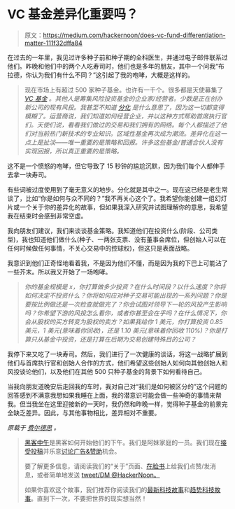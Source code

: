 # VC 基金差异化重要吗？

> 原文：<https://medium.com/hackernoon/does-vc-fund-differentiation-matter-111f32dffa84>

在过去的一年里，我见过许多种子前和种子期的全科医生，并通过电子邮件联系过他们。昨晚和他们中的两个人吃寿司时，他们也是多年的朋友，其中一个问我“布拉德，你认为我们有什么不同？”这引起了我的咆哮，大概是这样的。

> 现在市场上有超过 500 家种子基金。也许有一千个。很多都是天使募集了 [*VC 基金*](https://hackernoon.com/tagged/vc-fund) *。其他人是筹集风险投资基金的企业家/经营者。少数是正在创办新公司的现有风投。我甚至不知道* [*分化*](https://hackernoon.com/tagged/differentiation) *是什么意思了，因为这一切都变得模糊了。运营商说，我们知道如何经营企业，并以这种方式帮助首席执行官们。天使们说，看看我们做过的交易和我们拥有的网络。每个人都描述了他们对当前热门新技术的专业知识。区域性基金再次成为潮流。差异化在这一点上是扯淡——唯一重要的是策略和回报。许多这些基金/普通合伙人没有实现回报，所以真正重要的是策略。*

这不是一个愤怒的咆哮，但它导致了 15 秒钟的尴尬沉默，因为我们每个人都伸手去拿一块寿司。

有些词被过度使用到了毫无意义的地步。分化就是其中之一。现在这已经是老生常谈了，比如“你是如何与众不同的？”我不再关心这个了。我希望你能创建一组幻灯片或一个关于你的差异化的故事，但如果我深入研究并试图理解你的意思，我希望我在结束时会感到非常空虚。

我向朋友们建议，我们来谈谈基金策略。我知道他们在投资什么(阶段、公司类型)，我也知道他们做什么(种子、一两张支票、没有董事会席位，但创始人可以在任何时候做任何事情，不关心交易中的控球权)，但这只是表面战略。

我意识到他们正奇怪地看着我，不是因为他们不懂，而是因为我的下巴上可能沾了一些芥末。所以我又开始了一场咆哮。

> *你的基金规模是 x，你打算做多少投资？在什么时间段？以什么速度？你将如何决定不投资什么？你将如何应对种子交易可能出现的一系列问题？你是要按比例做还是一次检查就做完了？你会试图对领导下一轮的风投产生影响吗？你希望下游的风投怎么看你，或者你甚至会在乎吗？在什么情况下，你会从股权的买方转变为股权的卖方？如果我给你 1 美元，你打算投资 0.85 美元，1 美元(意味着你回收)，还是 1.10 美元(意味着你回收 110%)？你是打算只从基金中投资，还是打算在后期为交易创建特殊目的公司？*

我停下来又吃了一块寿司。然后，我们进行了一次健康的谈话，将这一战略扩展到他们与首席执行官和创始人合作的方式，他们希望这些创始人如何向其他创始人和风投谈论他们，以及他们在其他 500 只种子基金的背景下如何看待自己。

当我向朋友道晚安后走回我的车时，我对自己对“我们是如何被区分的”这个问题的回答感到不满意我想如果我睡在上面，我的潜意识可能会做一些神奇的事情来帮我。但当我坐在这里迎接新的一天时，我仍然和昨晚一样，觉得种子基金的前景完全缺乏差异。因此，与其他事物相比，差异相对不重要。

*原载于* [*费尔德思*](http://www.feld.com/archives/2017/06/vc-fund-differentiation-matter.html) *。*

> [黑客中午](http://bit.ly/Hackernoon)是黑客如何开始他们的下午。我们是阿妹家庭的一员。我们现在[接受投稿](http://bit.ly/hackernoonsubmission)并乐意[讨论广告&赞助](mailto:partners@amipublications.com)机会。
> 
> 要了解更多信息，请阅读我们的“关于”页面、[在脸书](http://bit.ly/HackernoonFB)上给我们点赞/发消息，或者简单地发送 [tweet/DM @HackerNoon。](https://goo.gl/k7XYbx)
> 
> 如果你喜欢这个故事，我们推荐你阅读我们的[最新科技故事](http://bit.ly/hackernoonlatestt)和[趋势科技故事](https://hackernoon.com/trending)。直到下一次，不要把世界的现实想当然！